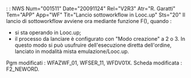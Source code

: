  :  : NWS Num="001511" Date="20091124" Rel="V2R3" Atr="R. Garatti" Tem="APP" App="WF" Tit="Lancio sottoworkflow in Looc.up" Sts="20"
Il lancio di sottoworkflow avviene ora mediante funzione F(), quando : 
- si sta operando in Looc.up;
- il processo da lanciare è configurato con "Modo creazione" a 2 o 3.
In questo modo si può usufruire dell'esecuzione diretta dell'ordine, lanciato in modalità mista emulazione/Looc.up.

Pgm modificati :  WFAZWF_01, WFSER_11, WFDV01X.
Scheda modificata :  F2_NEWORD.
